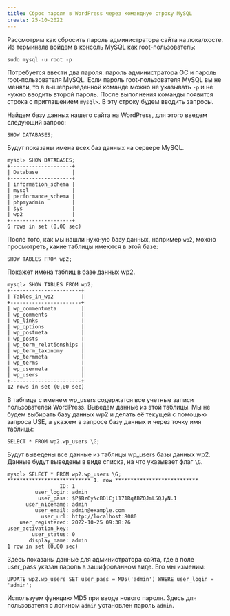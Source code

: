 ```yaml
---
title: Сброс пароля в WordPress через командную строку MySQL
create: 25-10-2022
---
```


Рассмотрим как сбросить пароль администратора сайта на локалхосте. Из терминала войдем в консоль MySQL как root-пользователь:

```
sudo mysql -u root -p
```

Потребуется ввести два пароля: пароль администратора ОС и пароль root-пользователя MySQL. Если пароль root-пользователя MySQL вы не меняли, то в вышеприведенной команде можно не указывать `-p` и не нужно вводить второй пароль. После выполнения команды появится строка с приглашением `mysql>`. В эту строку будем вводить запросы.

Найдем базу данных нашего сайта на WordPress, для этого введем следующий запрос:

```
SHOW DATABASES;
```

Будут показаны имена всех баз данных на сервере MySQL.

```
mysql> SHOW DATABASES;
+--------------------+
| Database           |
+--------------------+
| information_schema |
| mysql              |
| performance_schema |
| phpmyadmin         |
| sys                |
| wp2                |
+--------------------+
6 rows in set (0,00 sec)
```

После того, как мы нашли нужную базу данных, например `wp2`, можно просмотреть, какие таблицы имеются в этой базе:

```
SHOW TABLES FROM wp2;
```

Покажет имена таблиц в базе данных wp2.

```
mysql> SHOW TABLES FROM wp2;
+-----------------------+
| Tables_in_wp2         |
+-----------------------+
| wp_commentmeta        |
| wp_comments           |
| wp_links              |
| wp_options            |
| wp_postmeta           |
| wp_posts              |
| wp_term_relationships |
| wp_term_taxonomy      |
| wp_termmeta           |
| wp_terms              |
| wp_usermeta           |
| wp_users              |
+-----------------------+
12 rows in set (0,00 sec)
```

В таблице с именем wp_users содержатся все учетные записи пользователей WordPress. Выведем данные из этой таблицы. Мы не будем выбирать базу данных wp2 и делать её текущей с помощью запроса USE, а укажем в запросе базу данных и через точку имя таблицы:

```
SELECT * FROM wp2.wp_users \G;
```

Будут выведены все данные из таблицы wp_users базы данных wp2. Данные будут выведены в виде списка, на что указывает флаг `\G`.

```
mysql> SELECT * FROM wp2.wp_users \G;
*************************** 1. row ***************************
                 ID: 1
         user_login: admin
          user_pass: $P$Bz6yNcBDlCjl171RqABZQJmL5QJyN.1
      user_nicename: admin
         user_email: admin@example.com
           user_url: http://localhost:8080
    user_registered: 2022-10-25 09:38:26
user_activation_key:
        user_status: 0
       display_name: admin
1 row in set (0,00 sec)
```

Здесь показаны данные для администратора сайта, где в поле user_pass указан пароль в зашифрованном виде. Его мы изменим:

```
UPDATE wp2.wp_users SET user_pass = MD5('admin') WHERE user_login = 'admin';
```

Используем функцию MD5 при вводе нового пароля. Здесь для пользователя с логином `admin` установлен пароль `admin`.
